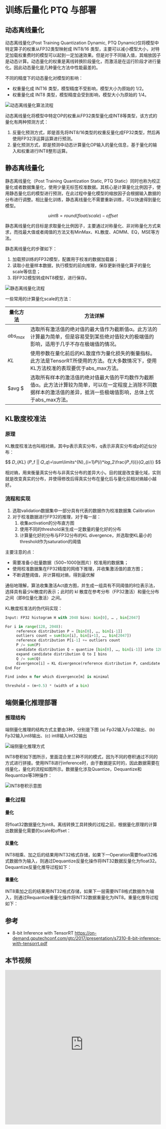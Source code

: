 <!--Copyright © 适用于[License](https://github.com/chenzomi12/AISystem)版权许可-->

# 训练后量化 PTQ 与部署

## 动态离线量化

动态离线量化(Post Training Quantization Dynamic, PTQ Dynamic)仅将模型中特定算子的权重从FP32类型映射成 INT8/16 类型，主要可以减小模型大小，对特定加载权重费时的模型可以起到一定加速效果。但是对于不同输入值，其缩放因子是动态计算。动态量化的权重是离线转换阶段量化，而激活是在运行阶段才进行量化。因此动态量化是几种量化方法中性能最差的。

不同的精度下的动态量化对模型的影响：

- 权重量化成 INT16 类型，模型精度不受影响，模型大小为原始的 1/2。
- 权重量化成 INT8 类型，模型精度会受到影响，模型大小为原始的 1/4。

![动态离线量化算法流程](04.ptq01.png)

动态离线量化将模型中特定OP的权重从FP32类型量化成INT8等类型，该方式的量化有两种预测方式：

1. 反量化预测方式，即是首先将INT8/16类型的权重反量化成FP32类型，然后再使用FP32浮运算运算进行预测。
2. 量化预测方式，即是预测中动态计算量化OP输入的量化信息，基于量化的输入和权重进行INT8整形运算。

## 静态离线量化

静态离线量化（Post Training Quantization Static, PTQ Static）同时也称为校正量化或者数据集量化，使用少量无标签校准数据。其核心是计算量化比例因子，使用静态量化后的模型进行预测，在此过程中量化模型的缩放因子会根据输入数据的分布进行调整。相比量化训练，静态离线量化不需要重新训练，可以快速得到量化模型。

$$
uint8 = round(float/scale) - offset
$$

静态离线量化的目标是求取量化比例因子，主要通过对称量化、非对称量化方式来求，而找最大值或者阈值的方法又有MinMax、KL散度、ADMM、EQ，MSE等方法。

静态离线量化的步骤如下：

1. 加载预训练的FP32模型，配置用于校准的数据加载器；
2. 读取小批量样本数据，执行模型的前向推理，保存更新待量化算子的量化scale等信息；
3. 将FP32模型转成INT8模型，进行保存。

![静态离线量化流程](04.ptq02.png)

一些常用的计算量化scale的方法：

| 量化方法 | 方法详解                                                     |
| -------- | ------------------------------------------------------------ |
| $abs_{max}$  | 选取所有激活值的绝对值的最大值作为截断值α。此方法的计算最为简单，但是容易受到某些绝对值较大的极端值的影响，适用于几乎不存在极端值的情况。 |
| $KL$       | 使用参数在量化前后的KL散度作为量化损失的衡量指标。此方法是TensorRT所使用的方法。在大多数情况下，使用KL方法校准的表现要优于abs_max方法。 |
| $avg $     | 选取所有样本的激活值的绝对值最大值的平均数作为截断值α。此方法计算较为简单，可以在一定程度上消除不同数据样本的激活值的差异，抵消一些极端值影响，总体上优于abs_max方法。 |

## KL散度校准法

### 原理

KL散度校准法也叫相对熵，其中p表示真实分布，q表示非真实分布或p的近似分布：

$$
𝐷_{𝐾𝐿} (𝑃_f || 𝑄_𝑞)=\sum\limits^{N}_{i=1}𝑃(𝑖)*𝑙𝑜𝑔_2\frac{𝑃_𝑓(i)}{𝑄_𝑞(𝑖)}
$$

相对熵，用来衡量真实分布与非真实分布的差异大小。目的就是改变量化域，实则就是改变真实的分布，并使得修改后得真实分布在量化后与量化前相对熵越小越好。

### 流程和实现

1. 选取validation数据集中一部分具有代表的数据作为校准数据集 Calibration
2. 对于校准数据进行FP32的推理，对于每一层：
     1. 收集activation的分布直方图
     2. 使用不同的threshold来生成一定数量的量化好的分布
     3. 计算量化好的分布与FP32分布的KL divergence，并选取使KL最小的threshold作为saturation的阈值

主要注意的点：
- 需要准备小批量数据（500~1000张图片）校准用的数据集；
- 使用校准数据集在FP32精度的网络下推理，并收集激活值的直方图；
- 不断调整阈值，并计算相对熵，得到最优解

通俗地理解，算法收集激活Act直方图，并生成一组具有不同阈值的8位表示法，选择具有最少kl散度的表示；此时的 kl 散度在参考分布（FP32激活）和量化分布之间（即8位量化激活）之间。

KL散度校准法的伪代码实现：

```python
Input: FP32 histogram H with 2048 bins: bin[0], … , bin[2047]

For i in range(128, 2048):
     reference distribution P = [bin[0], …, bin[i-1]]
     outliers count = sum(bin[i], bin[i+1], …, bin[2047])
     reference distribution P[i-1] += outliers count 
     P /= sum(P)
     candidate distribution Q = quantize [bin[0], …, bin[i-1]] into 128 levels
     expand candidate distribution Q to I bins
     Q /= sum(Q)
     divergence[i] = KL divergence(reference distribution P, candidate distribution Q)
End For

Find index m for which divergence[m] is minimal

threshold = (m+0.5) * (width of a bin)

```

## 端侧量化推理部署

### 推理结构

端侧量化推理的结构方式主要由3种，分别是下图 (a) Fp32输入Fp32输出、(b) Fp32输入int8输出、(c) int8输入int32输出

![端侧量化推理方式](04.ptq04.png)

INT8卷积如下图所示，里面混合里三种不同的模式，因为不同的卷积通过不同的方式进行拼接。使用INT8进行inference时，由于数据是实时的，因此数据需要在线量化，量化的流程如图所示。数据量化涉及Quantize，Dequantize和Requantize等3种操作：

![INT8卷积示意图](04.ptq05.png)

### 量化过程

#### 量化

将float32数据量化为int8。离线转换工具转换的过程之前，根据量化原理的计算出数据量化需要的scale和offset：

#### 反量化

INT8相乘、加之后的结果用INT32格式存储，如果下一Operation需要float32格式数据作为输入，则通过Dequantize反量化操作将INT32数据反量化为float32。Dequantize反量化推导过程如下：

#### 重量化

INT8乘加之后的结果用INT32格式存储，如果下一层需要INT8格式数据作为输入，则通过Requantize重量化操作将INT32数据重量化为INT8。重量化推导过程如下：



## 参考

- 8-bit Inference with TensorRT https://on-demand.gputechconf.com/gtc/2017/presentation/s7310-8-bit-inference-with-tensorrt.pdf

## 本节视频

<html>
<iframe src="https:&as_wide=1&high_quality=1&danmaku=0&t=30&autoplay=0" width="100%" height="500" scrolling="no" border="0" frameborder="no" framespacing="0" allowfullscreen="true"> </iframe>
</html>
